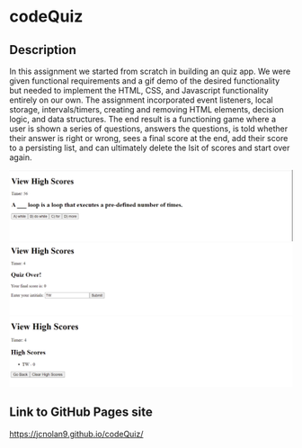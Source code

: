 # codeQuiz

## Description
In this assignment we started from scratch in building an quiz app. We were given functional requirements and a gif demo of the desired functionality but needed to implement the HTML, CSS,
and Javascript functionality entirely on our own. The assignment incorporated event listeners, local storage, intervals/timers, creating and removing HTML elements, decision logic, and data structures.
The end result is a functioning game where a user is shown a series of questions, answers the questions, is told whether their answer is right or wrong, sees a final score at the end, add their score to a persisting list, and 
can ultimately delete the lsit of scores and start over again. 

![screenshot 1 of portfolio page](https://github.com/jcnolan9/codeQuiz/blob/main/assets/images/Screenshot1.PNG)
![screenshot 2 of portfolio page](https://github.com/jcnolan9/codeQuiz/blob/main/assets/images/Screenshot2.PNG)
![screenshot 2 of portfolio page](https://github.com/jcnolan9/codeQuiz/blob/main/assets/images/Screenshot3.PNG)


## Link to GitHub Pages site 
https://jcnolan9.github.io/codeQuiz/
